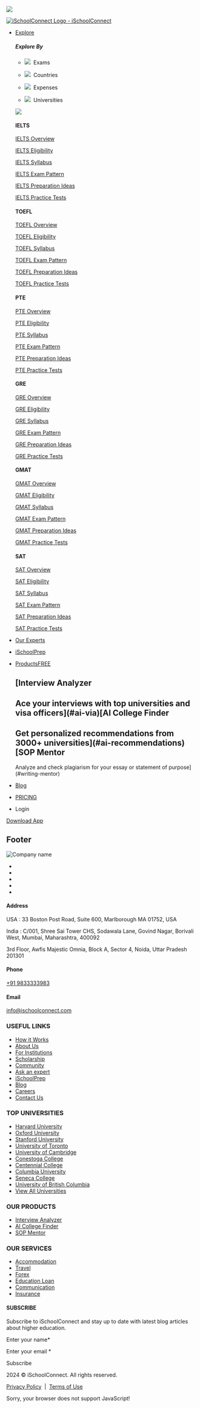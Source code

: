 ![](https://www.facebook.com/tr?id=112814549383458&ev=PageView&noscript=1)      

[![iSchoolConnect Logo - iSchoolConnect](https://cdn.ischoolconnect.com/iSchoolConnect/b2c/images/iSchoolConnect-logo.svg "iSchoolConnect")](https://ischoolconnect.com/)

* [Explore](https://ischoolconnect.com/)
    
    ##### Explore By
    
    * ![](https://strapi.ischoolconnect.com/uploads/exam_active_98dd616233.png)  Exams
    
    * ![](https://strapi.ischoolconnect.com/uploads/country_inactive_a1a6e8544f.png)  Countries
    
    * ![](https://strapi.ischoolconnect.com/uploads/expenses_inactive_e813954520.png)  Expenses
    
    * ![](https://strapi.ischoolconnect.com/uploads/university_inactive_87d3478657.png)  Universities
    
    [![](https://strapi.ischoolconnect.com/uploads/universities_cta_5967a3d068.svg)](https://ischoolconnect.com/pages/30-min-session/?utm_source=DIRECT&utm_medium=banner&utm_campaign=study_abroad_counsellors)
    
    #### IELTS
    
    [IELTS Overview](https://ischoolconnect.com/exams/ielts/overview)
    
    [IELTS Eligibility](https://ischoolconnect.com/exams/ielts/eligibility/)
    
    [IELTS Syllabus](https://ischoolconnect.com/exams/ielts/syllabus)
    
    [IELTS Exam Pattern](https://ischoolconnect.com/exams/ielts/exam-pattern/)
    
    [IELTS Preparation Ideas](https://ischoolconnect.com/exams/ielts/preparation-ideas/)
    
    [IELTS Practice Tests](https://ischoolconnect.com/exams/ielts/practice-tests/)
    
    #### TOEFL
    
    [TOEFL Overview](https://ischoolconnect.com/exams/toefl/overview/)
    
    [TOEFL Eligibility](https://ischoolconnect.com/exams/toefl/eligibility/)
    
    [TOEFL Syllabus](https://ischoolconnect.com/exams/toefl/syllabus/)
    
    [TOEFL Exam Pattern](https://ischoolconnect.com/exams/toefl/exam-pattern/)
    
    [TOEFL Preparation Ideas](https://ischoolconnect.com/exams/toefl/preparation-ideas/)
    
    [TOEFL Practice Tests](https://ischoolconnect.com/exams/toefl/practice-tests/)
    
    #### PTE
    
    [PTE Overview](https://ischoolconnect.com/exams/pte/overview/)
    
    [PTE Eligibility](https://ischoolconnect.com/exams/pte/eligibility/)
    
    [PTE Syllabus](https://ischoolconnect.com/exams/pte/syllabus/)
    
    [PTE Exam Pattern](https://ischoolconnect.com/exams/pte/exam-pattern/)
    
    [PTE Preparation Ideas](https://ischoolconnect.com/exams/pte/preparation-ideas/)
    
    [PTE Practice Tests](https://ischoolconnect.com/exams/pte/practice-tests/)
    
    #### GRE
    
    [GRE Overview](https://ischoolconnect.com/exams/gre/overview)
    
    [GRE Eligibility](https://ischoolconnect.com/exams/gre/eligibility)
    
    [GRE Syllabus](https://ischoolconnect.com/exams/gre/syllabus)
    
    [GRE Exam Pattern](https://ischoolconnect.com/exams/gre/exam-pattern/)
    
    [GRE Preparation Ideas](https://ischoolconnect.com/exams/gre/preparation-ideas/)
    
    [GRE Practice Tests](https://ischoolconnect.com/exams/gre/practice-tests/)
    
    #### GMAT
    
    [GMAT Overview](https://ischoolconnect.com/exams/gmat/overview)
    
    [GMAT Eligibility](https://ischoolconnect.com/exams/gmat/eligibility/)
    
    [GMAT Syllabus](https://ischoolconnect.com/exams/gmat/syllabus/)
    
    [GMAT Exam Pattern](https://ischoolconnect.com/exams/gmat/exam-pattern/)
    
    [GMAT Preparation Ideas](https://ischoolconnect.com/exams/gmat/preparation-ideas/)
    
    [GMAT Practice Tests](https://ischoolconnect.com/exams/gmat/practice-tests/)
    
    #### SAT
    
    [SAT Overview](https://ischoolconnect.com/exams/sat/overview/)
    
    [SAT Eligibility](https://ischoolconnect.com/exams/sat/eligibility/)
    
    [SAT Syllabus](https://ischoolconnect.com/exams/sat/syllabus/)
    
    [SAT Exam Pattern](https://ischoolconnect.com/exams/sat/exam-pattern/)
    
    [SAT Preparation Ideas](https://ischoolconnect.com/exams/sat/preparation-ideas/)
    
    [SAT Practice Tests](https://ischoolconnect.com/exams/sat/practice-tests/)
    
* [Our Experts](https://ischoolconnect.com/pages/meet-our-counsellors/)
* [iSchoolPrep](https://ischoolprep.com/)
* [ProductsFREE](#ai-via)
    
    [Interview Analyzer
    ------------------
    
    Ace your interviews with top universities and visa officers](#ai-via)[AI College Finder
    -----------------
    
    Get personalized recommendations from 3000+ universities](#ai-recommendations)[SOP Mentor
    ----------
    
    Analyze and check plagiarism for your essay or statement of purpose](#writing-mentor)
    
* [Blog](https://ischoolconnect.com/blog/)
* [PRICING](https://ischoolconnect.com/pricing/)
* Login

[Download App](https://ischoolconnect.com/download-app/)

Footer
------

![Company name](https://cdn.ischoolconnect.com/iSchoolConnect/b2c/images/iSchoolConnect-logo.svg)

* [](https://www.facebook.com/ischoolconnect/)
* [](https://www.instagram.com/ischoolconnect)
* [](https://twitter.com/ischoolconnect)
* [](https://www.youtube.com/channel/UCqFEkZLcdM6udUH_LUJGPrA)
* [](https://www.linkedin.com/company/ischoolconnect/)

#### Address

USA : 33 Boston Post Road, Suite 600, Marlborough MA 01752, USA

India : C/001, Shree Sai Tower CHS, Sodawala Lane, Govind Nagar, Borivali West, Mumbai, Maharashtra, 400092

3rd Floor, Awfis Majestic Omnia, Block A, Sector 4, Noida, Uttar Pradesh 201301

#### Phone

[+91 9833333983](tel:+91-9833333983)

#### Email

[info@ischoolconnect.com](mailto:info@ischoolconnect.com)

### USEFUL LINKS

* [How it Works](https://ischoolconnect.com/how-it-works/)
* [About Us](https://ischoolconnect.com/about-us/)
* [For Institutions](https://ischool360.net/)
* [Scholarship](https://ischoolconnect.com/scholarship/)
* [Community](https://ischoolconnect.com/community/)
* [Ask an expert](https://ischoolconnect.com/discuss/)
* [iSchoolPrep](https://ischoolprep.com/)
* [Blog](https://ischoolconnect.com/blog/)
* [Careers](https://ischoolconnect.com/careers/)
* [Contact Us](https://ischoolconnect.com/contact-us/)

### TOP UNIVERSITIES

* [Harvard University](https://ischoolconnect.com/universities/usa/harvard-university/)
* [Oxford University](https://ischoolconnect.com/universities/gbr/university-of-oxford/)
* [Stanford University](https://ischoolconnect.com/universities/usa/stanford-university/)
* [University of Toronto](https://ischoolconnect.com/universities/can/university-of-toronto-mississauga/)
* [University of Cambridge](https://ischoolconnect.com/universities/gbr/university-of-cambridge/)
* [Conestoga College](https://ischoolconnect.com/universities/can/conestoga-college-doon/)
* [Centennial College](https://ischoolconnect.com/universities/can/centennial-college-downsview-campus/)
* [Columbia University](https://ischoolconnect.com/universities/usa/columbia-university-new-york/)
* [Seneca College](https://ischoolconnect.com/universities/can/seneca-college-newnham/)
* [University of British Columbia](https://ischoolconnect.com/universities/can/university-of-british-columbia-okanagan/)
* [View All Universities](https://ischoolconnect.com/explore-schools)

### OUR PRODUCTS

* [Interview Analyzer](https://students.ischoolconnect.com/dashboard/interview-training)
* [AI College Finder](https://students.ischoolconnect.com/dashboard/recommend-courses/report)
* [SOP Mentor](https://students.ischoolconnect.com/dashboard)

### OUR SERVICES

* [Accommodation](https://students.ischoolconnect.com/dashboard/services/accommodation)
* [Travel](https://students.ischoolconnect.com/dashboard/services/travel)
* [Forex](https://students.ischoolconnect.com/dashboard/services/forex)
* [Education Loan](https://students.ischoolconnect.com/dashboard/services/education-loan)
* [Communication](https://students.ischoolconnect.com/dashboard/services/communication)
* [Insurance](https://students.ischoolconnect.com/dashboard/services/insurance)

#### SUBSCRIBE

Subscribe to iSchoolConnect and stay up to date with latest blog articles about higher education.

Enter your name\*

Enter your email \*

Subscribe

2024 © iSchoolConnect. All rights reserved.

[Privacy Policy](https://ischoolconnect.com/en/privacy-policy/)  |  [Terms of Use](https://ischoolconnect.com/en/terms-of-use/)

Sorry, your browser does not support JavaScript!